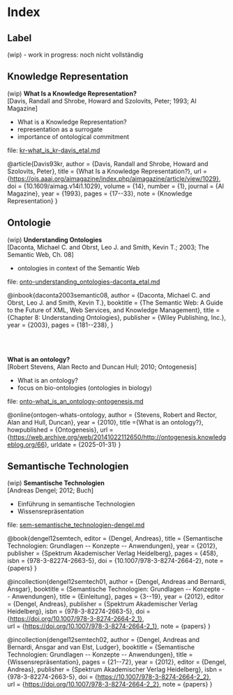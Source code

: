 # Index

## Label
(wip) - work in progress: noch nicht vollständig

## Knowledge Representation

(wip) **What Is a Knowledge Representation?** \
[Davis, Randall and Shrobe, Howard and Szolovits, Peter; 1993; AI Magazine]
- What is a Knowledge Representation?
- representation as a surrogate
- importance of ontological commitment

file: [kr-what_is_kr-davis_etal.md](kr-what_is_kr-davis_etal.md)

@article{Davis93kr, 
  author = {Davis, Randall and Shrobe, Howard and Szolovits, Peter}, 
  title = {What Is a Knowledge Representation?}, 
  url = {https://ojs.aaai.org/aimagazine/index.php/aimagazine/article/view/1029}, 
  doi = {10.1609/aimag.v14i1.1029}, 
  volume = {14}, 
  number = {1}, 
  journal = {AI Magazine}, 
  year = {1993}, 
  pages = {17--33},
  note = {Knowledge Representation}
}

## Ontologie

(wip) **Understanding Ontologies** \
[Daconta, Michael C. and Obrst, Leo J. and Smith, Kevin T.; 2003; The Semantic Web, Ch. 08]
- ontologies in context of the Semantic Web

file: [onto-understanding_ontologies-daconta_etal.md](onto-understanding_ontologies-daconta_etal.md)

@inbook{daconta2003semantic08,
  author    = {Daconta, Michael C. and Obrst, Leo J. and Smith, Kevin T.},
  booktitle = {The Semantic Web: A Guide to the Future of XML, Web Services, and Knowledge Management},
  title     = {Chapter 8: Understanding Ontologies},
  publisher = {Wiley Publishing, Inc.},
  year      = {2003},
  pages     = {181--238},
}

<br>
<br>

**What is an ontology?** \
[Robert Stevens, Alan Recto and Duncan Hull; 2010; Ontogenesis]
- What is an ontology?
- focus on bio-ontologies (ontologies in biology)

file: [onto-what_is_an_ontology-ontogenesis.md](onto-what_is_an_ontology-ontogenesis.md)

@online{ontogen-whats-ontology,
  author = {Stevens, Robert and  Rector, Alan and Hull, Duncan},
  year = {2010},
  title ={What is an ontology?},
  howpublished = {Ontogenesis},
  url = {https://web.archive.org/web/20141022112650/http://ontogenesis.knowledgeblog.org/66},
  urldate = {2025-01-31}
}

## Semantische Technologien

(wip) **Semantische Technologien** \
[Andreas Dengel; 2012; Buch]
- Einführung in semantische Technologien
- Wissensrepräsentation

file: [sem-semantische_technologien-dengel.md](sem-semantische_technologien-dengel.md)

@book{dengel12semtech,
  editor = {Dengel, Andreas},
  title = {Semantische Technologien: Grundlagen -- Konzepte -- Anwendungen},
  year = {2012},
  publisher = {Spektrum Akademischer Verlag Heidelberg},
  pages = {458},
  isbn = {978-3-82274-2663-5},
  doi = {10.1007/978-3-8274-2664-2},
  note = {papers}
}

@incollection{dengel12semtech01,
  author = {Dengel, Andreas and Bernardi, Ansgar},
  booktitle = {Semantische Technologien: Grundlagen -- Konzepte -- Anwendungen},
  title = {Einleitung},
  pages = {3--19},
  year = {2012},
  editor = {Dengel, Andreas},
  publisher = {Spektrum Akademischer Verlag Heidelberg},
  isbn = {978-3-82274-2663-5},
  doi = {https://doi.org/10.1007/978-3-8274-2664-2_1},  
  url = {https://doi.org/10.1007/978-3-8274-2664-2_1},
  note = {papers}
}

@incollection{dengel12semtech02,
  author = {Dengel, Andreas and Bernardi, Ansgar and van Elst, Ludger},
  booktitle = {Semantische Technologien: Grundlagen -- Konzepte -- Anwendungen},
  title = {Wissensrepräsentation},
  pages = {21--72},
  year = {2012},
  editor = {Dengel, Andreas},
  publisher = {Spektrum Akademischer Verlag Heidelberg},
  isbn = {978-3-82274-2663-5},
  doi = {https://10.1007/978-3-8274-2664-2_2},  
  url = {https://doi.org/10.1007/978-3-8274-2664-2_2},
  note = {papers}
}